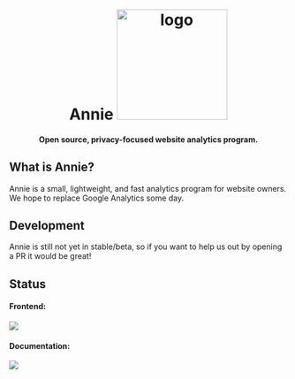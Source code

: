<h1 align="center">
  Annie
  <img src="https://raw.githubusercontent.com/annieapp/annie/master/frontend/assets/logo.png" width="200px" height="200px" alt="logo" />
</h1>

<h4 align="center">
  Open source, privacy-focused website analytics program.
</h4>

## What is Annie?

Annie is a small, lightweight, and fast analytics program for website owners. We hope to replace Google Analytics some day.

## Development

Annie is still not yet in stable/beta, so if you want to help us out by opening a PR it would be great!

## Status

#### Frontend:
[![](https://api.netlify.com/api/v1/badges/f378d32c-8327-4ce6-8700-51553d674b0a/deploy-status)](https://app.netlify.com/sites/annieapp/deploys)

#### Documentation:
[![](https://api.cirrus-ci.com/github/annieapp/annie.svg?task=deploy)](https://docs.annieapp.co)
